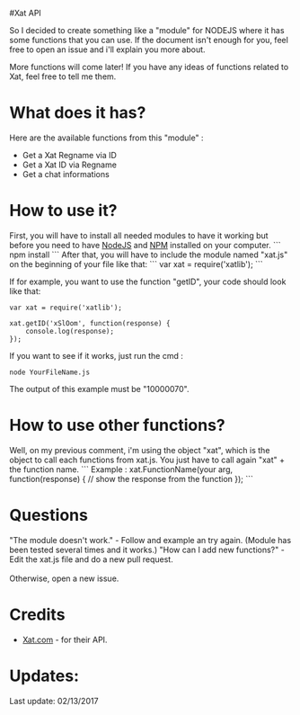 #Xat API

<p>So I decided to create something like a "module" for NODEJS where it has some functions that you can use. If the document isn't enough for you, feel free to open an issue and i'll explain you more about.</p>
<p>More functions will come later! If you have any ideas of functions related to Xat, feel free to tell me them.</p>

<h1>What does it has?</h1>

<p>Here are the available functions from this "module" :</p>

<ul>
    <li>Get a Xat Regname via ID</li>
    <li>Get a Xat ID via Regname</li>
    <li>Get a chat informations</li>
</ul>

<h1>How to use it?</h1>
First, you will have to install all needed modules to have it working but before you need to have <a href="https://nodejs.org/en/">NodeJS</a> and <a href="https://www.npmjs.com/">NPM</a> installed on your computer.
```
npm install
```
After that, you will have to include the module named "xat.js" on the beginning of your file like that:
```
var xat = require('xatlib');
```

If for example, you want to use the function "getID", your code should look like that: 
```
var xat = require('xatlib');

xat.getID('xSlOom', function(response) {
    console.log(response);
});
```
If you want to see if it works, just run the cmd : 
```
node YourFileName.js
```
The output of this example must be "10000070".

<h1>How to use other functions?</h1>
Well, on my previous comment, i'm using the object "xat", which is the object to call each functions from xat.js.
You just have to call again "xat" + the function name.
```
Example : 
xat.FunctionName(your arg, function(response) {
    // show the response from the function
});
```
<h1>Questions</h1>
"The module doesn't work." - Follow and example an try again. (Module has been tested several times and it works.)
"How can I add new functions?" - Edit the xat.js file and do a new pull request. <br /> <br />
Otherwise, open a new issue.
<h1>Credits</h1>
<ul>
    <li><a href="http://xat.com/">Xat.com</a> - for their API.</li>
</ul>

<h1>Updates:</h1>
<p>Last update: 02/13/2017</p>
